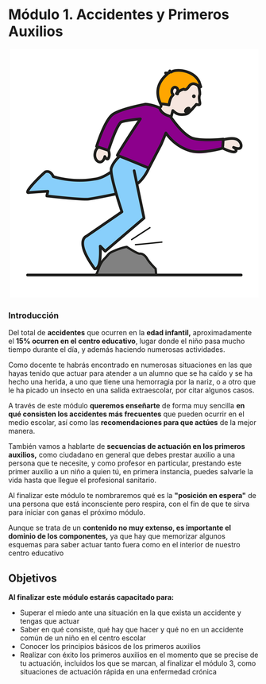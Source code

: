 # Módulo 1. Accidentes y Primeros Auxilios


 ![](img/M1_1.png)

### Introducción

Del total de **accidentes** que ocurren en la **edad infantil,** aproximadamente el **15% ocurren en el centro educativo**, lugar donde el niño pasa mucho tiempo durante el día, y además haciendo numerosas actividades.

Como docente te habrás encontrado en numerosas situaciones en las que hayas tenido que actuar para atender a un alumno que se ha caído y se ha hecho una herida, a uno que tiene una hemorragia por la nariz, o a otro que le ha picado un insecto en una salida extraescolar, por citar algunos casos.

A través de este módulo **queremos enseñarte** de forma muy sencilla **en qué consisten los accidentes más frecuentes** que pueden ocurrir en el medio escolar, así como las **recomendaciones para que actúes** de la mejor manera.

También vamos a hablarte de **secuencias de actuación en los primeros auxilios,** como ciudadano en general que debes prestar auxilio a una persona que te necesite, y como profesor en particular, prestando este primer auxilio a un niño a quien tú, en primera instancia, puedes salvarle la vida hasta que llegue el profesional sanitario.

Al finalizar este módulo te nombraremos qué es la **"posición en espera"** de una persona que está inconsciente pero respira, con el fin de que te sirva para iniciar con ganas el próximo módulo.

Aunque se trata de un **contenido no muy extenso, es importante el dominio de los componentes,** ya que hay que memorizar algunos esquemas para saber actuar tanto fuera como en el interior de nuestro centro educativo

## Objetivos

**Al finalizar este módulo estarás capacitado para:**

*   Superar el miedo ante una situación en la que exista un accidente y tengas que actuar 
*   Saber en qué consiste, qué hay que hacer y qué no en un accidente común de un niño en el centro escolar
*   Conocer los principios básicos de los primeros auxilios
*   Realizar con éxito los primeros auxilios en el momento que se precise de tu actuación, incluidos los que se marcan, al finalizar el módulo 3, como situaciones de actuación rápida en una enfermedad crónica

